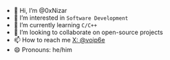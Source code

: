 - 👋 Hi, I’m @0xNizar
- 👀 I’m interested in `Software Development`
- 🌱 I’m currently learning `C/C++`
- 💞️ I’m looking to collaborate on open-source projects
- 📫 How to reach me [X: @voip6e](https://x.com/voip6e)
- 😄 Pronouns: he/him

<!---
0xNizar/0xNizar is a ✨ special ✨ repository because its `README.md` (this file) appears on your GitHub profile.
You can click the Preview link to take a look at your changes.
--->
